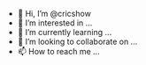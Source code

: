 - 👋 Hi, I’m @cricshow
- 👀 I’m interested in ...
- 🌱 I’m currently learning ...
- 💞️ I’m looking to collaborate on ...
- 📫 How to reach me ...

<!---
cricshow/cricshow is a ✨ special ✨ repository because its `README.md` (this file) appears on your GitHub profile.
You can click the Preview link to take a look at your changes.
--->

